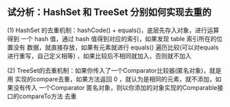 ## 试分析：HashSet 和 TreeSet 分别如何实现去重的

(1) HashSet 的去重机制：hashCode() + equals()，底层先存入对象，进行运算得到
一个 hash 值，通过 hash 值得到对应的索引，如果发现 table 索引所在的位置没有
数据，就直接存放，如果有元素就进行 equals() 遍历比较(可以对equals进行重写，自己定义相等)
，如果比较后不相同就加入，否则就不加入

(2) TreeSet的去重机制：如果你传入了一个Comparator比较器(匿名对象)，就是用
实现的compare去重，如果方法返回 0 ，就认为是相同的元素，就不添加，如果没有传入
一个Comparator 匿名对象，则以你添加的对象实现的Comparable接口的compareTo方法
去重

